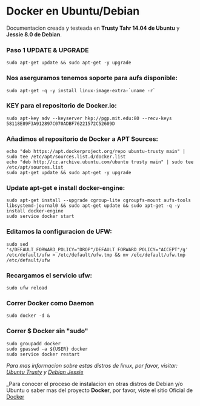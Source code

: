 # Docker en Ubuntu/Debian

Documentacion creada y testeada en **Trusty Tahr 14.04 de Ubuntu** y **Jessie 8.0 de Debian**.



### Paso 1 UPDATE & UPGRADE
	sudo apt-get update && sudo apt-get -y upgrade

### Nos aserguramos tenemos soporte para aufs disponible:
	sudo apt-get -q -y install linux-image-extra-`uname -r`

### KEY para el repositorio de Docker.io:
	sudo apt-key adv --keyserver hkp://pgp.mit.edu:80 --recv-keys 58118E89F3A912897C070ADBF76221572C52609D

### Añadimos el repositorio de Docker a APT Sources:
	echo "deb https://apt.dockerproject.org/repo ubuntu-trusty main" | sudo tee /etc/apt/sources.list.d/docker.list
	echo "deb http://cz.archive.ubuntu.com/ubuntu trusty main" | sudo tee /etc/apt/sources.list
	sudo apt-get update && sudo apt-get -y upgrade

### Update apt-get e install docker-engine:
	sudo apt-get install --upgrade cgroup-lite cgroupfs-mount aufs-tools  libsystemd-journal0 && sudo apt-get update && sudo apt-get -q -y install docker-engine
	sudo service docker start

### Editamos la configuracion de UFW:
	sudo sed 's/DEFAULT_FORWARD_POLICY="DROP"/DEFAULT_FORWARD_POLICY="ACCEPT"/g' /etc/default/ufw > /etc/default/ufw.tmp && mv /etc/default/ufw.tmp /etc/default/ufw

### Recargamos el servicio ufw:
	sudo ufw reload

### Correr Docker como Daemon
	sudo docker -d &

### Correr $ Docker sin "sudo"
	sudo groupadd docker
	sudo gpasswd -a ${USER} docker
	sudo service docker restart
	
_Para mas informacion sobre estas distros de linux, por favor, visitar: [Ubuntu Trusty](http://releases.ubuntu.com/14.04/) y [Debian Jessie](https://www.debian.org/News/2015/20150426)_

_Para conocer el proceso de instalacion en otras distros de Debian y/o Ubuntu o saber mas del proyecto **Docker**, por favor, viste el sitio Oficial de [Docker](http://docker.io)